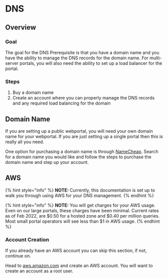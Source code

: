 # DNS

## Overview

### Goal

The goal for the DNS Prerequisite is that you have a domain name and you have the ability to manage the DNS records for the domain name. For multi-server portals, you will also need the ability to set up a load balancer for the portal.

### Steps

1. Buy a domain name
2. Create an account where you can properly manage the DNS records and any required load balancing for the domain

## Domain Name

If you are setting up a public webportal, you will need your own domain name for your webportal. If you are just setting up a single portal then this is really all you need. &#x20;

One option for purchasing a domain name is through [NameCheap](https://namecheap.com). Search for a domain name you would like and follow the steps to purchase the domain name and step up your account.&#x20;

## AWS

{% hint style="info" %}
**NOTE:** Currently, this documentation is set up to walk you through using AWS for your DNS management.
{% endhint %}

{% hint style="info" %}
**NOTE:** You will get charges for your AWS usage. Even on our large portals, these charges have been minimal. Current rates as of Feb 2022, are $0.50 for a hosted zone and $0.40 per million queries. Most small portal operators will see less than $1 in AWS usage.&#x20;
{% endhint %}

### Account Creation

If you already have an AWS account you can skip this section, if not, continue on.&#x20;

Head to [aws.amazon.com](https://aws.amazon.com) and create an AWS account. You will want to create an account as a root user.

###
